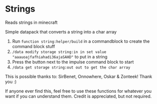 # Strings
Reads strings in minecraft


Simple datapack that converts a string into a char array

1. Run `function string:helper/build` in a commandblock to create the command block stuff
2. `/data modify storage string:in in set value "aaauoajfafhiahadi36ajaSAHD"` to put in a string
3. Press the button next to the impulse command block to start
4. `/data get storage string:out out to get the char array`


This is possible thanks to:
SirBenet, Onnowhere, Oskar & Zonteek!
Thank you :)



If anyone ever find this, feel free to use these functions for whatever you want if you can understand them. Credit is appreciated, but not required.
